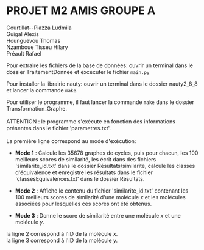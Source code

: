 <h1>PROJET M2 AMIS GROUPE A</h1>
Courtillat--Piazza Ludmila<br>
Guigal Alexis<br>
Hounguevou Thomas<br> 
Nzamboue Tisseu Hilary<br>
Préault Rafael<br>

Pour extraire les fichiers de la base de données: ouvrir un terminal dans le dossier TraitementDonnee et excécuter le fichier `main.py`

Pour installer la librairie nauty: ouvrir un terminal dans le dossier nauty2_8_8 et lancer la commande `make`.

Pour utiliser le programme, il faut lancer la commande `make` dans le dossier Transformation_Graphe.<br>
<br>
ATTENTION : le programme s'exécute en fonction des informations présentes dans le fichier 'parametres.txt'.<br>
<br>
La première ligne correspond au mode d'exécution: 

- **Mode 1** : Calcule les 35678 graphes de cycles, puis pour chacun, les 100 meilleurs scores de similarité, les écrit dans des fichiers 'similarite_id.txt' dans le dossier Résultats/similarite, calcule les classes d'équivalence et enregistre les résultats dans le fichier 'classesEquivalences.txt' dans le dossier Résultats.

- **Mode 2** : Affiche le contenu du fichier 'similarite_id.txt' contenant les 100 meilleurs scores de similarité d'une molécule $x$ et les molécules associées pour lesquelles ces scores ont été obtenus.

- **Mode 3** : Donne le score de similarité entre une molécule $x$ et une molécule $y$.

la ligne 2 correspond à l'ID de la molécule x.<br>
la ligne 3 correspond à l'ID de la molécule y.